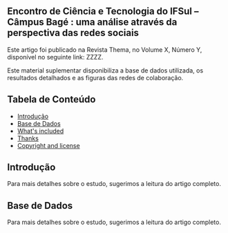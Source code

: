 ## Encontro de Ciência e Tecnologia do IFSul – Câmpus Bagé : uma análise através da perspectiva das redes sociais

Este artigo foi publicado na Revista Thema, no Volume X, Número Y, disponível no seguinte link: ZZZZ.

Este material suplementar disponibiliza a base de dados utilizada, os resultados detalhados e as figuras das redes de colaboração.

## Tabela de Conteúdo

- [Introdução](#Introdução)
- [Base de Dados](#Base-de-Dados)
- [What's included](#whats-included)
- [Thanks](#thanks)
- [Copyright and license](#copyright-and-license)

## Introdução

Para mais detalhes sobre o estudo, sugerimos a leitura do artigo completo.

## Base de Dados

Para mais detalhes sobre o estudo, sugerimos a leitura do artigo completo.


